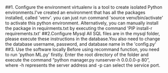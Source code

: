 ##1. Configure the environment
virtualenv is a tool to create isolated Python environments.I've created an environment that has all the packages installed, called 'venv'. you can just run command 'source venv/bin/activate' to activate this python environment. Alternatively, you can manually install the package in requirments.txt by executing the command 'PIP install-r requirements.txt'
##2.Configure Mysql
All SQL files are in the mysql folder, please execute these instructions in the database.You also need to change the database username, password, and database name in the 'config.py' 
##3. Use the software locally
Before using recommand function, you need to run 'python ML.py' firstly. 
Enter the root directory of the folder and execute the command “python manager.py runserver-h 0.0.0.0-p 80”, where -h represents the server address and -p can select the service port.
